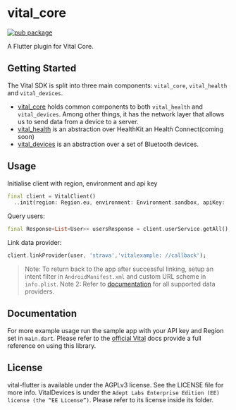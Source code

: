 # vital_core

[![pub package](https://img.shields.io/pub/v/vital_client.svg)](https://pub.dev/packages/vital_core)

A Flutter plugin for Vital Core.

## Getting Started

The Vital SDK is split into three main components: `vital_core`, `vital_health` and `vital_devices`.

- [vital_core][1] holds common
  components to both `vital_health` and `vital_devices`. Among other things, it has the network layer that allows us to
  send data from a device to a server.
- [vital_health][2] is an abstraction over HealthKit an Health Connect(coming soon)
- [vital_devices][3] is an abstraction over a set of Bluetooth devices.

## Usage

Initialise client with region, environment and api key

```dart
final client = VitalClient()
  ..init(region: Region.eu, environment: Environment.sandbox, apiKey: 'sk_eu_...');
```

Query users:

```dart
final Response<List<User>> usersResponse = client.userService.getAll();
```

Link data provider:

```dart
client.linkProvider(user, 'strava','vitalexample: //callback');
```

> Note: To return back to the app after successful linking, setup an intent filter in `AndroidManifest.xml` and custom
> URL scheme in `info.plist`.
> Note 2: Refer to [documentation](https://docs.tryvital.io/wearables/providers/Introduction) for all supported data
> providers.

## Documentation

For more example usage run the sample app with your API key and Region set in `main.dart`.
Please refer to the [official Vital](https://docs.tryvital.io/welcome/libraries) docs provide a full reference on using
this library.

## License

vital-flutter is available under the AGPLv3 license. See the LICENSE file for more info. VitalDevices is under
the `Adept Labs Enterprise Edition (EE) license (the “EE License”)`. Please refer to its license inside its folder.

[1]: https://pub.dev/packages/vital_core

[2]: https://pub.dev/packages/vital_health

[3]: https://pub.dev/packages/vital_devices

